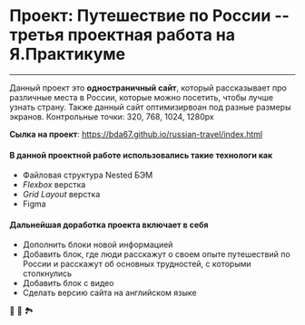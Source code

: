 # Проект: Путешествие по России -- третья проектная работа на Я.Практикуме
------
Данный проект это __одностраничный сайт__, который рассказывает про различные места в России, которые можно посетить, чтобы лучше узнать страну. Также данный сайт оптимизирвоан под разные размеры экранов. Контрольные точки: 320, 768, 1024, 1280px

__Сылка на проект__: https://bda67.github.io/russian-travel/index.html 

#### В данной проектной работе использовались такие технологи как
- Файловая структура Nested БЭМ
- *Flexbox* верстка
- *Grid Layout* верстка
- Figma

#### Дальнейшая доработка проекта включает в себя
- Дополнить блоки новой информацией
- Добавить блок, где люди расскажут о своем опыте путешествий по России и расскажут об основных трудностей, с которыми столкнулись 
- Добавить блок с видео
- Сделать версию сайта на английском языке

:sunrise_over_mountains: :ocean: :national_park: